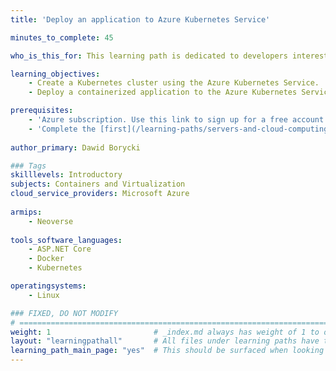 ```yaml
---
title: 'Deploy an application to Azure Kubernetes Service'

minutes_to_complete: 45

who_is_this_for: This learning path is dedicated to developers interested in learning how to deploy applications to the Azure Kubernetes Cluster powered by arm64-based virtual machines.

learning_objectives: 
    - Create a Kubernetes cluster using the Azure Kubernetes Service.
    - Deploy a containerized application to the Azure Kubernetes Service.

prerequisites:
    - 'Azure subscription. Use this link to sign up for a free account: https://azure.microsoft.com/en-us/free/.'
    - 'Complete the [first](/learning-paths/servers-and-cloud-computing/from-iot-to-the-cloud-part1) and [second](/learning-paths/servers-and-cloud-computing/from-iot-to-the-cloud-part2) learning paths of this series.'
  
author_primary: Dawid Borycki

### Tags
skilllevels: Introductory
subjects: Containers and Virtualization
cloud_service_providers: Microsoft Azure
    
armips:
    - Neoverse
    
tools_software_languages:
    - ASP.NET Core    
    - Docker
    - Kubernetes

operatingsystems:
    - Linux

### FIXED, DO NOT MODIFY
# ================================================================================
weight: 1                       # _index.md always has weight of 1 to order correctly
layout: "learningpathall"       # All files under learning paths have this same wrapper
learning_path_main_page: "yes"  # This should be surfaced when looking for related content. Only set for _index.md of learning path content.
---
```

